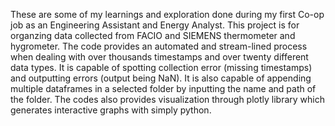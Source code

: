 These are some of my learnings and exploration done during my first Co-op job as an Engineering Assistant and Energy Analyst.
This project is for organzing data collected from FACIO and SIEMENS thermometer and hygrometer. 
The code provides an automated and stream-lined process when dealing with over thousands timestamps and over twenty different data types.
It is capable of spotting collection error (missing timestamps) and outputting errors (output being NaN).
It is also capable of appending multiple dataframes in a selected folder by inputting the name and path of the folder.
The codes also provides visualization through plotly library which generates interactive graphs with simply python. 
